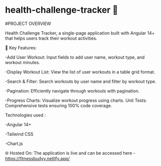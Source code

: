 # health-challenge-tracker  💪

#PROJECT OVERVIEW 

Health Challenge Tracker, a single-page application built with Angular 14+ that helps users track their workout activities. 

🌟 Key Features:

-Add User Workout: Input fields to add user name, workout type, and workout minutes.

-Display Workout List: View the list of user workouts in a table grid format.

-Search & Filter: Search workouts by user name and filter by workout type.

-Pagination: Efficiently navigate through workouts with pagination.

-Progress Charts: Visualize workout progress using charts.
Unit Tests: Comprehensive tests ensuring 100% code coverage.

Technologies used : 

-Angular 14+

-Tailwind CSS

-Chart.js

🌐 Hosted On:
The application is live and can be accessed here - 
https://fitnessbudyy.netlify.app/
